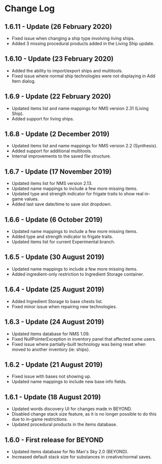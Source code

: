 # Change Log

## 1.6.11 - Update (26 February 2020)

- Fixed issue when changing a ship type involving living ships.
- Added 3 missing procedural products added in the Living Ship update.

## 1.6.10 - Update (23 February 2020)

- Added the ability to import/export ships and multitools.
- Fixed issue where normal ship technologies were not displaying in Add Item dialog.

## 1.6.9 - Update (22 February 2020)

- Updated items list and name mappings for NMS version 2.31 (Living Ship).
- Added support for living ships.

## 1.6.8 - Update (2 December 2019)

- Updated items list and name mappings for NMS version 2.2 (Synthesis).
- Added support for additional multitools.
- Internal improvements to the saved file structure.

## 1.6.7 - Update (17 November 2019)

- Updated items list for NMS version 2.13.
- Updated name mappings to include a few more missing items.
- Updated type and strength indicator for frigate traits to show real in-game values.
- Added last save date/time to save slot dropdown.

## 1.6.6 - Update (6 October 2019)

- Updated name mappings to include a few more missing items.
- Added type and strength indicator to frigate traits.
- Updated items list for current Experimental branch.

## 1.6.5 - Update (30 August 2019)

- Updated name mappings to include a few more missing items.
- Added ingredient-only restriction to Ingredient Storage container.

## 1.6.4 - Update (25 August 2019)

- Added Ingredient Storage to base chests list.
- Fixed minor issue when repairing new technologies.

## 1.6.3 - Update (24 August 2019)

- Updated items database for NMS 1.09.
- Fixed NullPointerException in inventory panel that affected some users.
- Fixed issue where partially-built technology was being reset when moved to another inventory (ie: ships).

## 1.6.2 - Update (21 August 2019)

- Fixed issue with bases not showing up.
- Updated name mappings to include new base info fields.

## 1.6.1 - Update (18 August 2019)

- Updated words discovery UI for changes made in BEYOND.
- Disabled change stack size feature, as it is no longer possible to do this due to in-game restrictions.
- Updated procedural products in the items database.

## 1.6.0 - First release for BEYOND

- Updated items database for No Man's Sky 2.0 (BEYOND).
- Increased default stack size for substances in creative/normal saves.
